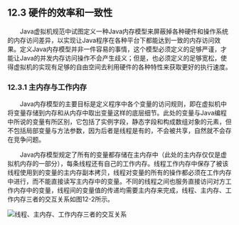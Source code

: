 ## 12.3 硬件的效率和一致性
　　Java虚拟机规范中试图定义一种Java内存模型来屏蔽掉各种硬件和操作系统的内存访问差异，以实现让Java程序在各种平台下都能达到一致的内存访问效果。定义Java内存模型并非一件容易的事情，这个模型必须定义的足够严谨，才能让Java的并发内存访问操作不会产生歧义；但是，也必须定义的足够宽松，使得虚拟机的实现有足够的自由空间去利用硬件的各种特性来获取更好的执行速度。

### 12.3.1 主内存与工作内存
　　Java内存模型的主要目标是定义程序中各个变量的访问规则，即在虚拟机中将变量存储到内存和从内存中取出变量这样的底层细节。此处的变量与Java编程中所说的变量有所区别，它包括了实例字段，静态字段和构成数组对象的元素，但不包括局部变量与方法参数，因为后者是线程是有的，不会被共享，自然就不会存在竞争问题。

　　Java内存模型规定了所有的变量都存储在主内存中（此处的主内存仅仅是虚拟机内存的一部分），每条线程还有自己的工作内存。线程工作内存中保存了被该线程使用到的变量的主内存副本拷贝，线程对变量的所有的操作都必须在工作内存中进行，而不能直接读写主内存中的变量。不同的线程之间也服务直接访问对方工作内存中的变量，线程间的变量值的传递均需要主内存来完成，线程、主内存、工作内存三者的交互关系如图12-2所示。

![线程、主内存、工作内存三者的交互关系]()
